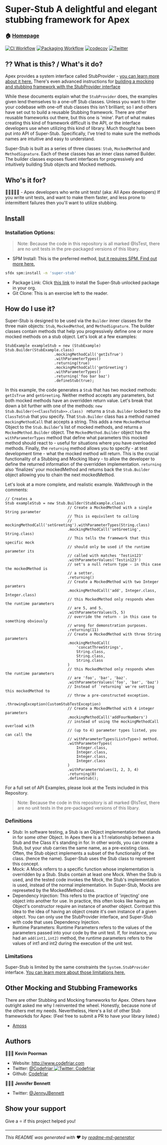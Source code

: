 # Super-Stub A delightful and elegant stubbing framework for Apex

### 🏠 [Homepage](https://codefriar.github.io/SuperStub/)
[![CI Workflow](https://github.com/codefriar/SuperStub/workflows/CI/badge.svg)](_https://github.com/codefriar/SuperStub/actions?query=workflow%3ACI_) [![Packaging Workflow](https://github.com/codefriar/SuperStub/workflows/Packaging/badge.svg)](_https://github.com/codefriar/SuperStub/actions?query=workflow%3APackaging_) [![codecov](https://codecov.io/gh/codefriar/SuperStub/branch/main/graph/badge.svg)](_https://codecov.io/gh/codefriar/SuperStub_)
[![Twitter](https://img.shields.io/twitter/follow/Codefriar.svg?style=social)](https://img.shields.io/twitter/follow/Codefriar.svg?style=social)
## ⁇ What is this? / What's it do?

Apex provides a system interface called StubProvider - [you can learn more about it here.](https://developer.salesforce.com/docs/atlas.en-us.apexref.meta/apexref/apex_interface_System_StubProvider.htm) There's even advanced instructions for [building a mocking and stubbing framework with the StubProvider interface](https://developer.salesforce.com/docs/atlas.en-us.232.0.apexcode.meta/apexcode/apex_testing_stub_api.htm)

While these documents explain what the `StubProvider` does, the examples given lend themselves to a one-off Stub classes. Unless you want to litter your codebase with one-off stub classes this isn't brilliant; so I and others have set out to build a reusable Stubbing framework. There are other reusable frameworks out there, but this one is 'mine'. Part of what makes creating this kind of framework difficult is the API, or the interface developers use when utilizing this kind of library. Much thought has been put into API of Super-Stub. Specifically, I've tried to make sure the methods names are intuitive and easy to understand.

Super-Stub is built as a series of three classes: `Stub`, `MockedMethod` and `MethodSignature`. Each of these classes has an inner class named Builder. The builder classes exposes fluent interfaces for progressively and intuitively building Stub objects and Mocked methods.


## Who's it for?
🧑‍💻👩🏾‍💻 - Apex developers who write unit tests! (aka: All Apex developers) If you write unit tests, and want to make them faster, and less prone to intermittent failures then you'll want to utilize stubbing.

## Install
### Installation Options:
> Note: Because the code in this repository is all marked @IsTest, there are no unit tests in the pre-packaged versions of this libary.

- SPM Install: This is the preferred method, [but it requires SPM. Find out more here.](https://spm-registry.herokuapp.com/)
```sh
sfdx spm:install -n 'super-stub'
```
- Package Link: Click [this link](https://login.salesforce.com/packaging/installPackage.apexp?p0=04t3h000004smn8AAA) to install the Super-Stub unlocked package in your org.
- Git Clone: This is an exercise left to the reader.

## How do I use it?
Super-Stub is designed to be used via the `Builder` inner classes for the three main objects: `Stub`, `MockedMethod`, and `MethodSignature`. The builder classes contain methods that help you progressively define one or more mocked methods on a stub object. Let's look at a few examples:

```Apex
StubExample exampleStub = new (StubExample) Stub.Builder(StubExample.class)
                      .mockingMethodCall('getIsTrue')
                      .withParameterTypes()
                      .returning(true)
                      .mockingMethodCall('getGreeting')
                      .withParameterTypes()
                      .returning('foo bar baz')
                      .defineStub(true);
```

In this example, the code generates a `Stub` that has two mocked methods: `getIsTrue` and `getGreeting`. Neither method accepts any parameters, but both mocked methods have an overridden return value. Let's break that down a bit further with one of the methods: `new Stub.Builder(<<ClassToStub>>.class) ` returns a `Stub.Builder` locked to the `ClassToStub` that you specify. That `Stub.Builder` class has a method named `mockingMethodCall` that accepts a string. This adds a new `MockedMethod` Object to the `Stub.Builder`'s list of mocked methods, and returns a `MockedMethod.Builder` object. The `MockedMethod.Builder` object has the `withParameterTypes` method that define what parameters this mocked method should react to - useful for situations where you have overloaded methods. Finally, the `returning` method allows you to specify - at test development time - what the mocked method will return. This is the crucial functionality of a Stubbing and Mocking libary - to allow the developer to define the returned information of the overridden implementation. `returning` also 'finalizes' your mockedMethod and returns back the `Stub.Builder` object allowing you to chain the next mockedMethod.

Let's look at a more complete, and realistic example. Walkthrough in the comments:
```apex
// Creates a 
Stub exampleStub = new Stub.Builder(StubExample.class)
                            // Create a MockedMethod with a single String parameter
                            // This is equivilent to calling 
                            // mockingMethodCall('setGreeting').withParameterTypes(String.class)
                            .mockingMethodCall('setGreeting', String.class)
                            // This tells the framework that this specific mock
                            // should only be used if the runtime parameter its 
                            // called with matches 'Testin123'
                            .withParameterValues('Testin123')
                            // set's a null return type - in this case the mockedMethod is
                            // a setter.
                            .returning()
                            // Create a MockedMethod with two Integer paramters
                            .mockingMethodCall('add', Integer.class, Integer.class)
                            // this MockedMethod only responds when the runtime parameters
                            // are 5, and 5.
                            .withParameterValues(5, 5)
                            // override the return - in this case to something obviously
                            // wrong for demonstration purposes.
                            .returning(11)
                            // Create a MockedMethod with three String parameters
                            .mockingMethodCall(
                                'concatThreeStrings',
                                String.class,
                                String.class,
                                String.class
                            )
                            // this MockedMethod only responds when the runtime parameters 
                            // are 'foo', 'bar', 'baz'. 
                            .withParameterValues('foo', 'bar', 'baz')
                            // Instead of `returning` we're setting this mockedMethod to 
                            // throw a pre-constructed exception.
                            .throwingException(CustomStubTestException)
                            // Create a MockedMethod with 4 integer parameters
                            .mockingMethodCall('addFourNumbers')
                            // instead of using the mockingMethodCall overload with 
                            // (up to 4) parameter types listed, you can call the 
                            // withParameterTypes(List<Type>) method.
                            .withParameterTypes(
                                Integer.class,
                                Integer.class,
                                Integer.class,
                                Integer.class
                            )
                            .withParameterValues(1, 2, 3, 4)
                            .returning(0)
                            .defineStub();
```

For a full set of API Examples, please look at the Tests included in this Repository.

> Note: Because the code in this repository is all marked @IsTest, there are no unit tests in the pre-packaged versions of this libary.


### Definitions
* Stub: In software testing, a Stub is an Object implementation that stands in for some other Object. In Apex there is a 1:1 relationship between a Stub and the Class it's standing in for. In other words, you can create a Stub, but your stub carries the same name, as a pre-existing class. Often, the Stub object implements a subset of the functionality of the class. (hence the name). Super-Stub uses the Stub class to represent this concept.
* Mock: A Mock referrs to a specific function whose implementation is overridden by a Stub. Stubs contain at least one Mock. When the Stub is used, and the tested code invokes the Mock, the Stub's implementation is used, instead of the normal implementation. In Super-Stub, Mocks are represeted by the MockedMethod class.
* Dependency Injection: This refers to the practice of 'injecting' one object into another for use. In practice, this often looks like having an Object's constructor require an instance of another object. Contrast this idea to the idea of having an object create it's own instance of a given object. You can only use the StubProvider interface, and Super-Stub with code that uses Dependency Injection.
* Runtime Parameters: Runtime Parameters refers to the values of the parameters passed into your code by the unit test. If, for instance, you had an `add(int1,int2)` method, the runtime parameters refers to the values of int1 and int2 during the execution of the unit test.

### Limitations
Super-Stub is limited by the same constraints the `System.StubProvider` interface. [You can learn more about those limitations here.](https://developer.salesforce.com/docs/atlas.en-us.232.0.apexcode.meta/apexcode/apex_testing_stub_api.htm) 
## Other Mocking and Stubbing Frameworks
There are other Stubbing and Mocking frameworks for Apex. Others have outright asked me why I reinvented the wheel. Honestly, because none of the others met my needs. Nevertheless, Here's a list of other Stub frameworkds for Apex: (Feel free to submit a PR to have your library listed.)
- [Amoss](https://github.com/bobalicious/amoss)

## Authors

🧑🏼‍💻 **Kevin Poorman**

* Website: http://www.codefriar.com
* Twitter: [@Codefriar](https://twitter.com/Codefriar)<a href="https://twitter.com/Codefriar" target="_blank">
    <img alt="Twitter: Codefriar" src="https://img.shields.io/twitter/follow/Codefriar.svg?style=social" />
  </a>
* Github: [Codefriar](https://github.com/Codefriar)

👩🏼‍💻 **Jennifer Bennett**
* Twitter: [@JennyJBennett](https://twitter.com/JennyJBennett)

## Show your support

Give a ⭐️ if this project helped you!

***
_This README was generated with ❤️ by [readme-md-generator](https://github.com/kefranabg/readme-md-generator)_